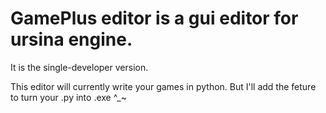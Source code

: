 # GamePlus editor is a gui editor for ursina engine.
It is the single-developer version. 


This editor will currently write your games in python. But I'll add the feture to turn your .py into .exe ^_~
